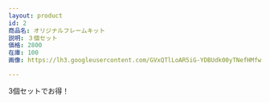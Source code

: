 ```yaml
---
layout: product
id: 2
商品名: オリジナルフレームキット
説明: ３個セット
価格: 2800
在庫: 100
画像: https://lh3.googleusercontent.com/GVxQTlLoAR5iG-YDBUdk00yTNefHMfwI8KUAES7-z9k8S8ZCAbrnOLRSV_PZiv0MElareAzfaG7m

---
```


3個セットでお得！
